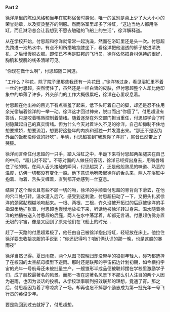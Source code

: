 **Part 2**

徐洋屋里的陈设风格和当年在联邦宿舍时类似，唯一的区别是桌上少了大大小小的荣誉勋章，以及熨烫整齐的制服。然而浴室里却多了浴缸，“这边当地人都用浴缸，而且淋浴总会让我想到不愿去触碰的飞船上的生活”，徐洋解释道。

从在学校开始，付思超和徐洋就常常一起洗澡，然而在浴缸里还是头一次。付思超先跨进一池热水中，有点不知所措地抱膝坐下，看徐洋把他湿透的裤子放进清洗机，之后慢慢脱衣服。即使已不再是联邦的飞行员，徐洋依然把身材保持的很好，胸肌和腹肌的线条清晰可见。

“你现在做什么啊”，付思超随口问道。

“工作么？种花，除了院子里那些我还有一片花田…“徐洋转过身，看见浴缸里不着一丝的付思超，突然愣住了，虽然还是一样白皙的皮肤，但付思超整个人却比他印象中的单薄了许多，外交部门的工作大概很累吧，徐洋在心里叹息着。

付思超在他出神的目光下有点害羞了起来，低下头盯着自己的脚，却还是忍不住用余光偷瞄着徐洋的一举一动。徐洋这才回过神来，脱口而出“你瘦了”。付思超没有答话，只是咬着嘴唇控制着情绪。随着逐渐在外交部门担当重任，付思超学会了时刻隐藏起自己的真实情绪。但为什么今天对着许久不见的徐洋，自己却抑制不住地想要撒娇，想要流泪，想要将这些年的内疚和孤独一并发泄出来。“那还不是因为外面的饭都没你做的好吃”，半晌，付思超答到“我想你了洋哥”，尾音已然带上了哭腔。

徐洋闻言牵住付思超的一只手，踏入浴缸之中，半跪下来将付思超两条腿夹在自己的中间，“超儿对不起”。不等对面的人做任何答话，徐洋已经探出身去，用嘴唇堵住了他的嘴。在两人舌头接触的瞬间，付思超哭了，还是他般熟悉的味道、熟悉的温度，仿佛一切都没有变化一般。他下意识地吮吸起徐洋的舌头来，两人在浴缸中抱着、吻着、舌头交缠着，直到都开始感到一丝窒息。

结束了这个绵长且有些不顾一切的吻，徐洋的手顺着付思超的脊背向下滑去，在他的穴口处打转。温水灌入后穴，感受到这刺激，付思超扭动了一下，又把头扎紧徐洋的颈窝黏糊糊地吻起来。一根、两根、三根，许久没被开拓过的后庭被徐洋的手指温柔地扩张着，付思超也慢慢地放松下来，听话地被徐洋转过身来。温水随着徐洋的抽插被送入付思超的后庭，两人在水中荡漾着，却都无言语。付思超仿佛身置无垠的宇宙，像是又回到了原先他们在飞船上的时光…

赶了一天路的付思超累极了，他任由自己被徐洋抱出浴缸，轻轻放在床上。他拉住徐洋要去收拾衣服的手说到：“你还记得吗？咱们俩认识的那一晚，也是这般的暴雨夜”

徐洋当然记得。夏日雨夜，两个从图书馆晚归却没带伞的狼狈年轻人，碰巧都选择了在校园的太空航母模型下避雨。那时还是联邦的宇宙拓边计划初期，如今横扫宇宙的光年一号航母还未被批量生产，一艘雏形半成品便被联邦摆在学校里激励学子们，成了航校最著名的风景。而那一夜在这著名风景下不那么引人注目的两个人因为避雨，也因为谈话的投机，从学校琐事聊到报效联邦的理想，竟通了宵。那之后，付思超因为着了寒凉病了一场，却再也忘不掉那个励志成为第一批光年一号飞行员的英俊少年。

要是能回到过去就好了，付思超想。